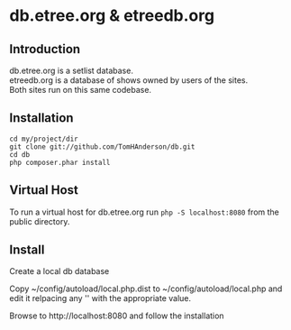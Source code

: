 db.etree.org & etreedb.org
==========================

Introduction
------------
db.etree.org is a setlist database.  
etreedb.org is a database of shows owned by users of the sites.  
Both sites run on this same codebase.


Installation
------------
    cd my/project/dir
    git clone git://github.com/TomHAnderson/db.git
    cd db
    php composer.phar install

Virtual Host
------------
To run a virtual host for db.etree.org run `php -S localhost:8080` from the public directory.


Install
-------
Create a local db database

Copy ~/config/autoload/local.php.dist to ~/config/autoload/local.php and edit it relpacing any '' with the appropriate value.

Browse to http://localhost:8080 and follow the installation
